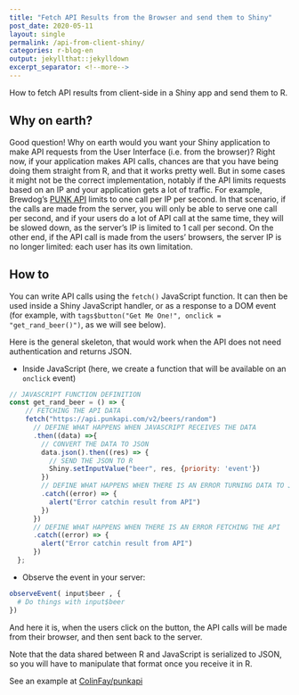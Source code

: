 ```yaml
---
title: "Fetch API Results from the Browser and send them to Shiny"
post_date: 2020-05-11
layout: single
permalink: /api-from-client-shiny/
categories: r-blog-en
output: jekyllthat::jekylldown
excerpt_separator: <!--more-->
---
```


How to fetch API results from client-side in a Shiny app and send them
to R.

## Why on earth?

Good question\! Why on earth would you want your Shiny application to
make API requests from the User Interface (i.e. from the browser)? Right
now, if your application makes API calls, chances are that you have
being doing them straight from R, and that it works pretty well. But in
some cases it might not be the correct implementation, notably if the
API limits requests based on an IP and your application gets a lot of
traffic. For example, Brewdog’s [PUNK API](https://punkapi.com/) limits
to one call per IP per second. In that scenario, if the calls are made
from the server, you will only be able to serve one call per second, and
if your users do a lot of API call at the same time, they will be slowed
down, as the server’s IP is limited to 1 call per second. On the other
end, if the API call is made from the users’ browsers, the server IP is
no longer limited: each user has its own limitation.

## How to

You can write API calls using the `fetch()` JavaScript function. It can
then be used inside a Shiny JavaScript handler, or as a response to a
DOM event (for example, with `tags$button("Get Me One!", onclick =
"get_rand_beer()")`, as we will see below).

Here is the general skeleton, that would work when the API does not need
authentication and returns JSON.

  - Inside JavaScript (here, we create a function that will be available
    on an `onclick` event)

<!-- end list -->

``` javascript
// JAVASCRIPT FUNCTION DEFINITION
const get_rand_beer = () => {
    // FETCHING THE API DATA
    fetch("https://api.punkapi.com/v2/beers/random")
      // DEFINE WHAT HAPPENS WHEN JAVASCRIPT RECEIVES THE DATA
      .then((data) =>{
        // CONVERT THE DATA TO JSON
        data.json().then((res) => {
          // SEND THE JSON TO R
          Shiny.setInputValue("beer", res, {priority: 'event'})
        })
        // DEFINE WHAT HAPPENS WHEN THERE IS AN ERROR TURNING DATA TO JSON
        .catch((error) => {
          alert("Error catchin result from API")
        })
      })
      // DEFINE WHAT HAPPENS WHEN THERE IS AN ERROR FETCHING THE API
      .catch((error) => {
        alert("Error catchin result from API")
      })
  };
```

  - Observe the event in your server:

<!-- end list -->

``` r
observeEvent( input$beer , {
  # Do things with input$beer
})
```

And here it is, when the users click on the button, the API calls will
be made from their browser, and then sent back to the server.

Note that the data shared between R and JavaScript is serialized to
JSON, so you will have to manipulate that format once you receive it in
R.

See an example at
[ColinFay/punkapi](https://github.com/ColinFay/punkapi)
